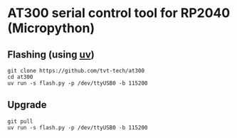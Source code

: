 # AT300 serial control tool for RP2040 (Micropython)

## Flashing (using [uv](https://docs.astral.sh/uv/getting-started/))
```shell
git clone https://github.com/tvt-tech/at300
cd at300
uv run -s flash.py -p /dev/ttyUSB0 -b 115200
```

## Upgrade
```shell
git pull
uv run -s flash.py -p /dev/ttyUSB0 -b 115200
```